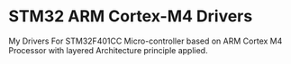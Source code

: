 # STM32 ARM Cortex-M4 Drivers
My Drivers For STM32F401CC Micro-controller based on ARM Cortex M4 Processor with layered Architecture principle applied.
